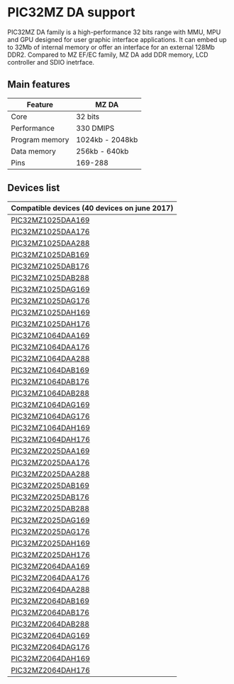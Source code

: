 # PIC32MZ DA support

PIC32MZ DA family is a high-performance 32 bits range with MMU, MPU and GPU designed for user graphic interface applications.
It can embed up to 32Mb of internal memory or offer an interface for an external 128Mb DDR2.
Compared to MZ EF/EC family, MZ DA add DDR memory, LCD controller and SDIO inetrface.

## Main features

|Feature|MZ DA|
|-------|---|
|Core|32 bits|
|Performance|330 DMIPS|
|Program memory|1024kb - 2048kb|
|Data memory|256kb - 640kb|
|Pins|169-288|

## Devices list

|Compatible devices (40 devices on june 2017)|
|---------|
|[PIC32MZ1025DAA169](http://microchip.com/wwwproducts/en/PIC32MZ1025DAA169)|
|[PIC32MZ1025DAA176](http://microchip.com/wwwproducts/en/PIC32MZ1025DAA176)|
|[PIC32MZ1025DAA288](http://microchip.com/wwwproducts/en/PIC32MZ1025DAA288)|
|[PIC32MZ1025DAB169](http://microchip.com/wwwproducts/en/PIC32MZ1025DAB169)|
|[PIC32MZ1025DAB176](http://microchip.com/wwwproducts/en/PIC32MZ1025DAB176)|
|[PIC32MZ1025DAB288](http://microchip.com/wwwproducts/en/PIC32MZ1025DAB288)|
|[PIC32MZ1025DAG169](http://microchip.com/wwwproducts/en/PIC32MZ1025DAG169)|
|[PIC32MZ1025DAG176](http://microchip.com/wwwproducts/en/PIC32MZ1025DAG176)|
|[PIC32MZ1025DAH169](http://microchip.com/wwwproducts/en/PIC32MZ1025DAH169)|
|[PIC32MZ1025DAH176](http://microchip.com/wwwproducts/en/PIC32MZ1025DAH176)|
|[PIC32MZ1064DAA169](http://microchip.com/wwwproducts/en/PIC32MZ1064DAA169)|
|[PIC32MZ1064DAA176](http://microchip.com/wwwproducts/en/PIC32MZ1064DAA176)|
|[PIC32MZ1064DAA288](http://microchip.com/wwwproducts/en/PIC32MZ1064DAA288)|
|[PIC32MZ1064DAB169](http://microchip.com/wwwproducts/en/PIC32MZ1064DAB169)|
|[PIC32MZ1064DAB176](http://microchip.com/wwwproducts/en/PIC32MZ1064DAB176)|
|[PIC32MZ1064DAB288](http://microchip.com/wwwproducts/en/PIC32MZ1064DAB288)|
|[PIC32MZ1064DAG169](http://microchip.com/wwwproducts/en/PIC32MZ1064DAG169)|
|[PIC32MZ1064DAG176](http://microchip.com/wwwproducts/en/PIC32MZ1064DAG176)|
|[PIC32MZ1064DAH169](http://microchip.com/wwwproducts/en/PIC32MZ1064DAH169)|
|[PIC32MZ1064DAH176](http://microchip.com/wwwproducts/en/PIC32MZ1064DAH176)|
|[PIC32MZ2025DAA169](http://microchip.com/wwwproducts/en/PIC32MZ2025DAA169)|
|[PIC32MZ2025DAA176](http://microchip.com/wwwproducts/en/PIC32MZ2025DAA176)|
|[PIC32MZ2025DAA288](http://microchip.com/wwwproducts/en/PIC32MZ2025DAA288)|
|[PIC32MZ2025DAB169](http://microchip.com/wwwproducts/en/PIC32MZ2025DAB169)|
|[PIC32MZ2025DAB176](http://microchip.com/wwwproducts/en/PIC32MZ2025DAB176)|
|[PIC32MZ2025DAB288](http://microchip.com/wwwproducts/en/PIC32MZ2025DAB288)|
|[PIC32MZ2025DAG169](http://microchip.com/wwwproducts/en/PIC32MZ2025DAG169)|
|[PIC32MZ2025DAG176](http://microchip.com/wwwproducts/en/PIC32MZ2025DAG176)|
|[PIC32MZ2025DAH169](http://microchip.com/wwwproducts/en/PIC32MZ2025DAH169)|
|[PIC32MZ2025DAH176](http://microchip.com/wwwproducts/en/PIC32MZ2025DAH176)|
|[PIC32MZ2064DAA169](http://microchip.com/wwwproducts/en/PIC32MZ2064DAA169)|
|[PIC32MZ2064DAA176](http://microchip.com/wwwproducts/en/PIC32MZ2064DAA176)|
|[PIC32MZ2064DAA288](http://microchip.com/wwwproducts/en/PIC32MZ2064DAA288)|
|[PIC32MZ2064DAB169](http://microchip.com/wwwproducts/en/PIC32MZ2064DAB169)|
|[PIC32MZ2064DAB176](http://microchip.com/wwwproducts/en/PIC32MZ2064DAB176)|
|[PIC32MZ2064DAB288](http://microchip.com/wwwproducts/en/PIC32MZ2064DAB288)|
|[PIC32MZ2064DAG169](http://microchip.com/wwwproducts/en/PIC32MZ2064DAG169)|
|[PIC32MZ2064DAG176](http://microchip.com/wwwproducts/en/PIC32MZ2064DAG176)|
|[PIC32MZ2064DAH169](http://microchip.com/wwwproducts/en/PIC32MZ2064DAH169)|
|[PIC32MZ2064DAH176](http://microchip.com/wwwproducts/en/PIC32MZ2064DAH176)|
